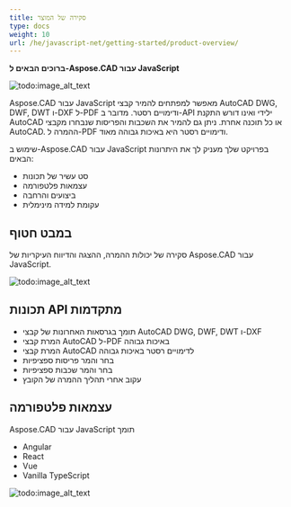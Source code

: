 ```yaml
---
title: סקירה של המוצר
type: docs
weight: 10
url: /he/javascript-net/getting-started/product-overview/
---
```


**ברוכים הבאים ל-Aspose.CAD עבור JavaScript**

![todo:image_alt_text](/_assets/home_5.png)

Aspose.CAD עבור JavaScript מאפשר למפתחים להמיר קבצי AutoCAD DWG, DWF, DWT ו-DXF ל-PDF ודימויים רסטר. מדובר ב-API ילידי ואינו דורש התקנת AutoCAD או כל תוכנה אחרת. ניתן גם להמיר את השכבות והפריסות שנבחרו מקבצי AutoCAD. ההמרה ל-PDF ודימויים רסטר היא באיכות גבוהה מאוד.

שימוש ב-Aspose.CAD עבור JavaScript בפרויקט שלך מעניק לך את היתרונות הבאים:

- סט עשיר של תכונות
- עצמאות פלטפורמה
- ביצועים והרחבה
- עקומת למידה מינימלית

## **במבט חטוף**
סקירה של יכולות ההמרה, ההצגה והדיווח העיקריות של Aspose.CAD עבור JavaScript.

![todo:image_alt_text](/_assets/javascript-net/product-overview_2.png)
## **תכונות API מתקדמות**
- תומך בגרסאות האחרונות של קבצי AutoCAD DWG, DWF, DWT ו-DXF
- המרת קבצי AutoCAD ל-PDF באיכות גבוהה
- המרת קבצי AutoCAD לדימויים רסטר באיכות גבוהה
- בחר והמר פריסות ספציפיות
- בחר והמר שכבות ספציפיות
- עקוב אחרי תהליך ההמרה של הקובץ
## **עצמאות פלטפורמה**
Aspose.CAD עבור JavaScript תומך

- Angular
- React
- Vue
- Vanilla TypeScript

![todo:image_alt_text](/_assets/javascript-net/product-overview_3.png)
